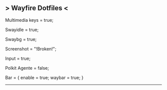 ## > Wayfire Dotfiles <

Multimedia keys = true;

Swayidle = true;

Swaybg = true;

Screenshot = "!Broken!";

Input = true;

Polkit Agente = false;

Bar = {
enable = true;
waybar = true;
}

----
